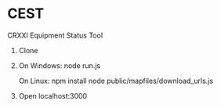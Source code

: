 CEST
====
CRXXI Equipment Status Tool

1) Clone 

2)
    On Windows:
        node run.js
        
    On Linux:
        npm install
        node public/mapfiles/download_urls.js

3)  Open localhost:3000  


